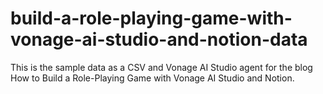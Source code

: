 # build-a-role-playing-game-with-vonage-ai-studio-and-notion-data
This is the sample data as a CSV and Vonage AI Studio agent for the blog How to Build a Role-Playing Game with Vonage AI Studio and Notion.
